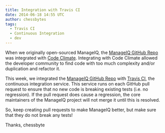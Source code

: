 ```yaml
---
title: Integration with Travis CI 
date: 2014-06-18 14:55 UTC
author: chessbytes
tags:
  - Travis CI
  - Continuous Integration
  - dev
---
```



When we originally open-sourced ManageIQ, the [ManageIQ GitHub
Repo](https://github.com/ManageIQ/manageiq) was integrated with [Code
Climate](https://codeclimate.com/github/ManageIQ/manageiq).  Integrating with
Code Climate allowed the developer community to find code with too much
complexity and/or duplication and refactor it.

This week, we integrated the [ManageIQ GitHub
Repo](https://github.com/ManageIQ/manageiq) with [Travis
CI](https://travis-ci.org/ManageIQ/manageiq), the continuous integration
service.  This service runs on each GitHub pull request to ensure that no new
code is breaking existing tests (i.e. no regression).  If the pull request does
cause a regression, the core maintainers of the ManageIQ project will not merge
it until this is resolved.

So, keep creating pull requests to make ManageIQ better, but make sure that they
do not break any tests!

Thanks,
chessbyte
